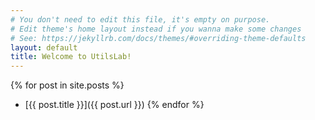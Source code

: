 ```yaml
---
# You don't need to edit this file, it's empty on purpose.
# Edit theme's home layout instead if you wanna make some changes
# See: https://jekyllrb.com/docs/themes/#overriding-theme-defaults
layout: default
title: Welcome to UtilsLab!
---
```


{% for post in site.posts %}
* [{{ post.title }}]({{ post.url }})
{% endfor %}
